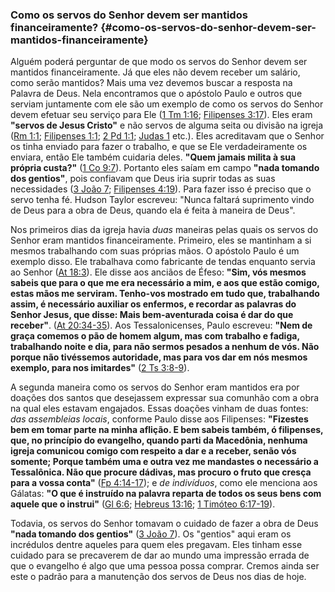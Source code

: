 ### Como os servos do Senhor devem ser mantidos financeiramente? {#como-os-servos-do-senhor-devem-ser-mantidos-financeiramente}

Alguém poderá perguntar de que modo os servos do Senhor devem ser mantidos financeiramente. Já que eles não devem receber um salário, como serão mantidos? Mais uma vez devemos buscar a resposta na Palavra de Deus. Nela encontramos que o apóstolo Paulo e outros que serviam juntamente com ele são um exemplo de como os servos do Senhor devem efetuar seu serviço para Ele ([1 Tm 1:16](http://bibliaonline.com.br/acf/1tm/1/16); [Filipenses 3:17](http://bibliaonline.com.br/acf/fp/3/17)). Eles eram **&quot;servos de Jesus Cristo&quot;** e não servos de alguma seita ou divisão na igreja ([Rm 1:1](http://bibliaonline.com.br/acf/rm/1/1); [Filipenses 1:1](http://bibliaonline.com.br/acf/fp/1/1); [2 Pd 1:1](http://bibliaonline.com.br/acf/2pe/1/1); [Judas 1](http://bibliaonline.com.br/acf/jd/1) etc.). Eles acreditavam que o Senhor os tinha enviado para fazer o trabalho, e que se Ele verdadeiramente os enviara, então Ele também cuidaria deles. **&quot;Quem jamais milita à sua própria custa?&quot;** ([1 Co 9:7](http://bibliaonline.com.br/acf/1co/9/7)). Portanto eles saíam em campo **&quot;nada tomando dos gentios&quot;**, pois confiavam que Deus iria suprir todas as suas necessidades ([3 João 7](http://bibliaonline.com.br/acf/3jo/1/7); [Filipenses 4:19](http://bibliaonline.com.br/acf/fp/4/19)). Para fazer isso é preciso que o servo tenha fé. Hudson Taylor escreveu: &quot;Nunca faltará suprimento vindo de Deus para a obra de Deus, quando ela é feita à maneira de Deus&quot;.

Nos primeiros dias da igreja havia _duas_ maneiras pelas quais os servos do Senhor eram mantidos financeiramente. Primeiro, eles se mantinham a si mesmos trabalhando com suas próprias mãos. O apóstolo Paulo é um exemplo disso. Ele trabalhava como fabricante de tendas enquanto servia ao Senhor ([At 18:3](http://bibliaonline.com.br/acf/atos/18/3)). Ele disse aos anciãos de Éfeso: **&quot;Sim, vós mesmos sabeis que para o que me era necessário a mim, e aos que estão comigo, estas mãos me serviram. Tenho-vos mostrado em tudo que, trabalhando assim, é necessário auxiliar os enfermos, e recordar as palavras do Senhor Jesus, que disse: Mais bem-aventurada coisa é dar do que receber&quot;**. ([At 20:34-35](http://bibliaonline.com.br/acf/atos/20/34-35)). Aos Tessalonicenses, Paulo escreveu: **&quot;Nem de graça comemos o pão de homem algum, mas com trabalho e fadiga, trabalhando noite e dia, para não sermos pesados a nenhum de vós. Não porque não tivéssemos autoridade, mas para vos dar em nós mesmos exemplo, para nos imitardes&quot;** ([2 Ts 3:8-9](http://bibliaonline.com.br/acf/2ts/3/8-9)).

A segunda maneira como os servos do Senhor eram mantidos era por doações dos santos que desejassem expressar sua comunhão com a obra na qual eles estavam engajados. Essas doações vinham de duas fontes: _das assembleias locais_, conforme Paulo disse aos Filipenses: **&quot;Fizestes bem em tomar parte na minha aflição. E bem sabeis também, ó filipenses, que, no princípio do evangelho, quando parti da Macedônia, nenhuma igreja comunicou comigo com respeito a dar e a receber, senão vós somente; Porque também uma e outra vez me mandastes o necessário a Tessalônica. Não que procure dádivas, mas procuro o fruto que cresça para a vossa conta&quot;** ([Fp 4:14-17](http://bibliaonline.com.br/acf/fp/4/14:17)); e _de indivíduos_, como ele menciona aos Gálatas: **&quot;O que é instruído na palavra reparta de todos os seus bens com aquele que o instrui&quot;** ([Gl 6:6](http://bibliaonline.com.br/acf/gl/6/6); [Hebreus 13:16](http://bibliaonline.com.br/acf/hb/13/16); [1 Timóteo 6:17-19](http://bibliaonline.com.br/acf/1tm/6/17-19)).

Todavia, os servos do Senhor tomavam o cuidado de fazer a obra de Deus **&quot;nada tomando dos gentios&quot;** ([3 João 7](http://bibliaonline.com.br/acf/3jo/1/7)). Os &quot;gentios&quot; aqui eram os incrédulos dentre aqueles para quem eles pregavam. Eles tinham esse cuidado para se precaverem de dar ao mundo uma impressão errada de que o evangelho é algo que uma pessoa possa comprar. Cremos ainda ser este o padrão para a manutenção dos servos de Deus nos dias de hoje.